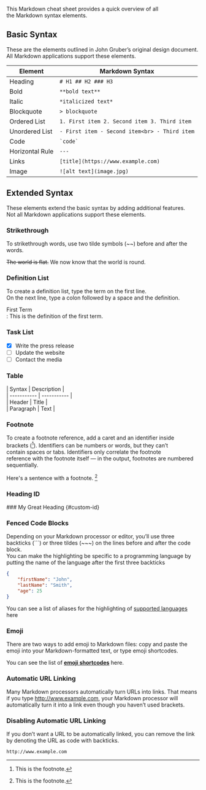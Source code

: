 This Markdown cheat sheet provides a quick overview of all  
the Markdown syntax elements.

## Basic Syntax

These are the elements outlined in John Gruber’s original design document. All Markdown applications support these elements.

| Element         | Markdown Syntax                                  |
| --------------- | ------------------------------------------------ |
| Heading         | `# H1 ## H2 ### H3`                              |
| Bold            | `**bold text**`                                  |
| Italic          | `*italicized text*`                              |
| Blockquote      | `> blockquote`                                   |
| Ordered List    | ```1. First item 2. Second item 3. Third item``` |
| Unordered List  | `- First item - Second item<br> - Third item`    |
| Code            | `` `code` ``                                     |
| Horizontal Rule | `---`                                            |
| Links           | `[title](https://www.example.com)`               |
| Image           | `![alt text](image.jpg)`                         |

## Extended Syntax

These elements extend the basic syntax by adding additional features.  
Not all Markdown applications support these elements.

### **Strikethrough**

To strikethrough words, use two tilde symbols (~~) before and after the words.

~~The world is flat.~~ We now know that the world is round.

### **Definition List**

To create a definition list, type the term on the first line.  
On the next line, type a colon followed by a space and the definition.

First Term  
: This is the definition of the first term.

### **Task List**

- [x] Write the press release  
- [ ] Update the website  
- [ ] Contact the media

### **Table**

\| Syntax      \| Description \|  
\| ----------- \| ----------- \|  
\| Header      \| Title       \|  
\| Paragraph   \| Text        \|  

### **Footnote**

To create a footnote reference, add a caret and an identifier inside  
brackets ([^1]). Identifiers can be numbers or words, but they can’t  
contain spaces or tabs. Identifiers only correlate the footnote  
reference with the footnote itself — in the output, footnotes are numbered sequentially.

Here's a sentence with a footnote. [^1]  
[^1]: This is the footnote.

### **Heading ID**

\### My Great Heading {#custom-id}

### **Fenced Code Blocks**

Depending on your Markdown processor or editor, you’ll use three backticks (```) or three tildes (~~~) on the lines before and after the code block.  
You can make the highlighting be specific to a programming language by putting the name of the language after the first three backticks

```json
{
    "firstName": "John",
    "lastName": "Smith",
    "age": 25
}
```

You can see a list of aliases for the highlighting of [supported languages](\fenced_code_blocks_languages.md) here

### **Emoji**

There are two ways to add emoji to Markdown files: copy and paste the emoji into your Markdown-formatted text, or type emoji shortcodes.

You can see the list of [__emoji shortcodes__](OTHER\emoji.md) here.

### **Automatic URL Linking**

Many Markdown processors automatically turn URLs into links. That means if you type <http://www.example.com>, your Markdown processor will  automatically turn it into a link even though you haven’t used brackets.

### **Disabling Automatic URL Linking**

If you don’t want a URL to be automatically linked, you can remove the link by denoting the URL as code with backticks.

`http://www.example.com`

